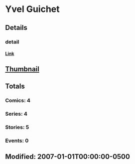 # Yvel  Guichet 
## Details
### detail
#### [Link](http://marvel.com/comics/creators/745/yvel_guichet?utm_campaign=apiRef&utm_source=225578a89fc76f3d20fbffda5d17a88d)
## [Thumbnail](http://i.annihil.us/u/prod/marvel/i/mg/b/40/image_not_available.jpg)
## Totals
### Comics: 4
### Series: 4
### Stories: 5
### Events: 0
## Modified: 2007-01-01T00:00:00-0500